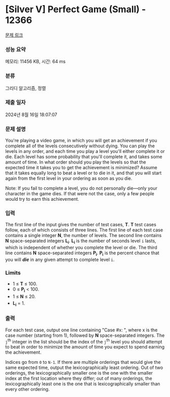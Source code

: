 # [Silver V] Perfect Game (Small) - 12366 

[문제 링크](https://www.acmicpc.net/problem/12366) 

### 성능 요약

메모리: 11456 KB, 시간: 64 ms

### 분류

그리디 알고리즘, 정렬

### 제출 일자

2024년 8월 16일 18:07:07

### 문제 설명

<p>You're playing a video game, in which you will get an achievement if you complete all of the levels consecutively without dying. You can play the levels in any order, and each time you play a level you'll either complete it or die. Each level has some probability that you'll complete it, and takes some amount of time. In what order should you play the levels so that the expected time it takes you to get the achievement is minimized? Assume that it takes equally long to beat a level or to die in it, and that you will start again from the first level in your ordering as soon as you die.</p>

<p>Note: If you fail to complete a level, you do not personally die—only your character in the game dies. If that were not the case, only a few people would try to earn this achievement.</p>

### 입력 

 <p>The first line of the input gives the number of test cases, <strong>T</strong>. <strong>T</strong> test cases follow, each of which consists of three lines. The first line of each test case contains a single integer <strong>N</strong>, the number of levels. The second line contains <strong>N</strong> space-separated integers <strong>L<sub>i</sub></strong>. <strong>L<sub>i</sub></strong> is the number of seconds level <code>i</code> lasts, which is independent of whether you complete the level or die. The third line contains <strong>N</strong> space-separated integers <strong>P<sub>i</sub></strong>. <strong>P<sub>i</sub></strong> is the percent chance that you will <em><strong>die</strong></em> in any given attempt to complete level <code>i</code>.</p>

<h3>Limits</h3>

<ul>
	<li>1 ≤ <strong>T</strong> ≤ 100.</li>
	<li>0 ≤ <strong>P<sub>i</sub></strong> < 100.</li>
	<li><span style="line-height:1.6em">1 ≤ <strong style="line-height:1.6em">N</strong><span style="line-height:1.6em"> ≤ 20.</span></span></li>
	<li><strong>L<sub>i</sub></strong> = 1.</li>
</ul>

### 출력 

 <p>For each test case, output one line containing "Case #x: ", where x is the case number (starting from 1), followed by <strong>N</strong> space-separated integers. The <code>j</code><sup>th</sup> integer in the list should be the index of the <code>j</code><sup>th</sup> level you should attempt to beat in order to minimize the amount of time you expect to spend earning the achievement.</p>

<p>Indices go from <code>0</code> to <code>N-1</code>. If there are multiple orderings that would give the same expected time, output the lexicographically least ordering. Out of two orderings, the lexicographically smaller one is the one with the smaller index at the first location where they differ; out of many orderings, the lexicographically least one is the one that is lexicographically smaller than every other ordering.</p>

